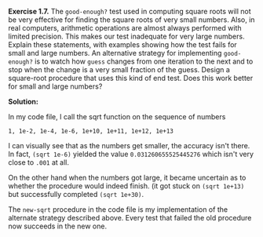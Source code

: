**Exercise 1.7.**  The `good-enough?` test used in computing square roots will not be very effective for finding the square roots of very small numbers. Also, in real computers, arithmetic operations are almost always performed with limited precision. This makes our test inadequate for very large numbers. Explain these statements, with examples showing how the test fails for small and large numbers. An alternative strategy for implementing `good-enough?` is to watch how `guess` changes from one iteration to the next and to stop when the change is a very small fraction of the guess. Design a square-root procedure that uses this kind of end test. Does this work better for small and large numbers? 

**Solution:**

In my code file, I call the sqrt function on the sequence of numbers

```
1, 1e-2, 1e-4, 1e-6, 1e+10, 1e+11, 1e+12, 1e+13
```

I can visually see that as the numbers get smaller, the accuracy isn't there. In fact, `(sqrt 1e-6)` yielded the value `0.031260655525445276` which isn't very close to `.001` at all.

On the other hand when the numbers got large, it became uncertain as to whether the procedure would indeed finish. (it got stuck on `(sqrt 1e+13)` but successfully completed `(sqrt 1e+30)`.

The `new-sqrt` procedure in the code file is my implementation of the alternate strategy described above. Every test that failed the old procedure now succeeds in the new one.
